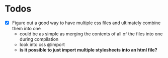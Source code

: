 # Todos

- [x] Figure out a good way to have multiple css files and ultimately combine them into one
  - could be as simple as merging the contents of all of the files into one during compilation
  - look into css @import
  - **is it possible to just import multiple stylesheets into an html file?**
